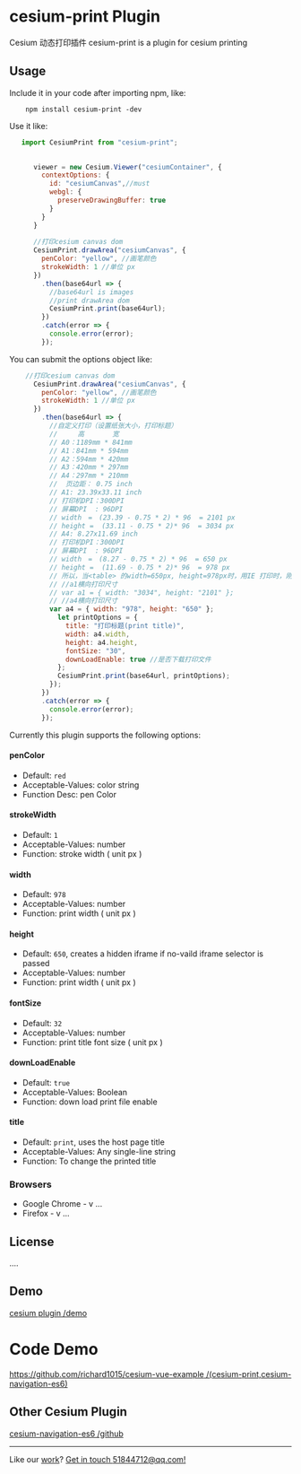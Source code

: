 
# cesium-print Plugin
Cesium 动态打印插件
cesium-print is a plugin for cesium printing 

## Usage

Include it in your code after importing npm, like:

```
	npm install cesium-print -dev
```

Use it like:

```js
   import CesiumPrint from "cesium-print";
```

```js
      
	  viewer = new Cesium.Viewer("cesiumContainer", {
        contextOptions: {
          id: "cesiumCanvas",//must
          webgl: {
            preserveDrawingBuffer: true
          }
        }
      }
      
      //打印cesium canvas dom
      CesiumPrint.drawArea("cesiumCanvas", {
        penColor: "yellow", //画笔颜色
        strokeWidth: 1 //单位 px
      })
        .then(base64url => {
          //base64url is images
          //print drawArea dom
          CesiumPrint.print(base64url);
        })
        .catch(error => {
          console.error(error);
        });
```
	
You can submit the options object like:
```js
	//打印cesium canvas dom
      CesiumPrint.drawArea("cesiumCanvas", {
        penColor: "yellow", //画笔颜色
        strokeWidth: 1 //单位 px
      })
        .then(base64url => {
          //自定义打印（设置纸张大小，打印标题）
          //     高       宽
          // A0：1189mm * 841mm
          // A1：841mm * 594mm
          // A2：594mm * 420mm
          // A3：420mm * 297mm
          // A4：297mm * 210mm
          //  页边距： 0.75 inch
          // A1: 23.39x33.11 inch
          // 打印机DPI：300DPI
          // 屏幕DPI  : 96DPI
          // width　=　(23.39 - 0.75 * 2) * 96  = 2101 px
          // height =  (33.11 - 0.75 * 2)* 96  = 3034 px
          // A4: 8.27x11.69 inch
          // 打印机DPI：300DPI
          // 屏幕DPI  : 96DPI
          // width　=　(8.27 - 0.75 * 2) * 96  = 650 px
          // height =  (11.69 - 0.75 * 2)* 96  = 978 px
          // 所以，当<table> 的width=650px, height=978px时，用IE 打印时，刚好能打印一页的A4纸．
          // //a1横向打印尺寸
          // var a1 = { width: "3034", height: "2101" };
          // //a4横向打印尺寸
          var a4 = { width: "978", height: "650" };
            let printOptions = {
              title: "打印标题(print title)",
              width: a4.width,
              height: a4.height,
              fontSize: "30",
              downLoadEnable: true //是否下载打印文件
            };
            CesiumPrint.print(base64url, printOptions);
          });
        })
        .catch(error => {
          console.error(error);
        });
```

Currently this plugin supports the following options:

#### penColor

 - Default: `red`  
 - Acceptable-Values: color string  
 - Function Desc: pen Color 

#### strokeWidth

 - Default: `1`  
 - Acceptable-Values: number  
 - Function: stroke width ( unit px )

#### width

 - Default: `978`
 - Acceptable-Values: number
 - Function: print width ( unit px )

#### height

 - Default: `650`, creates a hidden iframe if no-vaild iframe selector is passed
 - Acceptable-Values: number
 - Function: print width ( unit px )

#### fontSize

 - Default: `32`
 - Acceptable-Values: number
 - Function: print title font size ( unit px )

#### downLoadEnable

 - Default: `true`
 - Acceptable-Values: Boolean
 - Function: down load print file enable 


#### title

 - Default: `print`, uses the host page title
 - Acceptable-Values: Any single-line string
 - Function: To change the printed title



### Browsers
* Google Chrome - v ...
* Firefox - v ...

## License
....

## Demo
[cesium plugin /demo](https://richard1015.github.io/cesium/)
# Code Demo
[https://github.com/richard1015/cesium-vue-example /(cesium-print,cesium-navigation-es6)](https://github.com/richard1015/cesium-vue-example/blob/master/src/components/CesiumViewer.vue)

## Other Cesium Plugin 
[cesium-navigation-es6 /github](https://github.com/richard1015/cesium-navigation-es6)

---------------------------------------
Like our [work](https://github.com/richard1015)? [Get in touch 51844712@qq.com!](mailto:51844712@qq.com)
